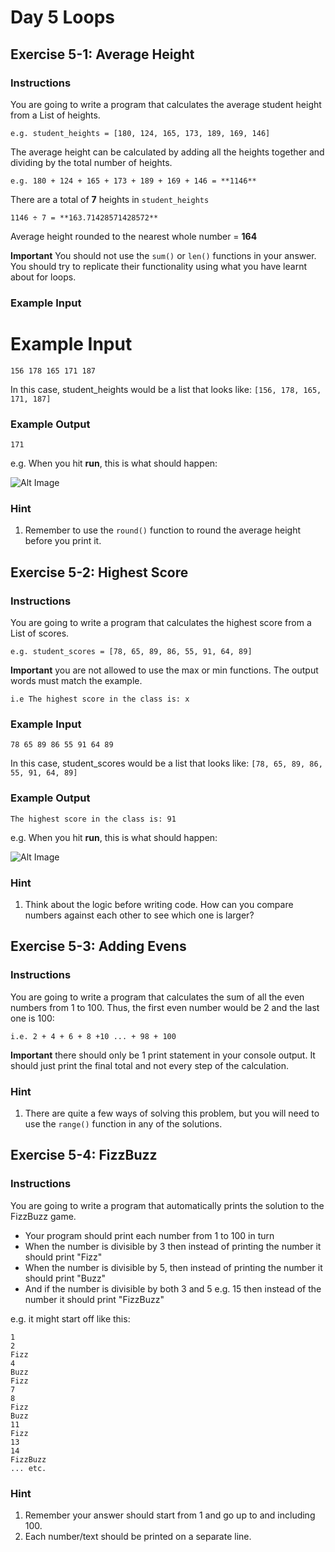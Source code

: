 # Day 5 Loops

## Exercise 5-1: Average Height

### Instructions

You are going to write a program that calculates the average student height from a List of heights.

    e.g. student_heights = [180, 124, 165, 173, 189, 169, 146]

The average height can be calculated by adding all the heights together and dividing by the total number of heights.

    e.g. 180 + 124 + 165 + 173 + 189 + 169 + 146 = **1146**

There are a total of **7** heights in `student_heights`

    1146 ÷ 7 = **163.71428571428572**

Average height rounded to the nearest whole number = **164**

**Important** You should not use the `sum()` or `len()` functions in your answer. You should try to replicate their functionality using what you have learnt about for loops.

### Example Input

# Example Input

    156 178 165 171 187

In this case, student_heights would be a list that looks like: `[156, 178, 165, 171, 187]`

### Example Output

    171

e.g. When you hit **run**, this is what should happen:

![Alt Image](https://cdn.fs.teachablecdn.com/Nzb8hUVsQJ6STAGnvDCP)

### Hint

1. Remember to use the `round()` function to round the average height before you print it.

## Exercise 5-2: Highest Score

### Instructions

You are going to write a program that calculates the highest score from a List of scores.

    e.g. student_scores = [78, 65, 89, 86, 55, 91, 64, 89]

**Important** you are not allowed to use the max or min functions. The output words must match the example.

    i.e The highest score in the class is: x

### Example Input

    78 65 89 86 55 91 64 89

In this case, student_scores would be a list that looks like: `[78, 65, 89, 86, 55, 91, 64, 89]`

### Example Output

    The highest score in the class is: 91

e.g. When you hit **run**, this is what should happen:

![Alt Image](https://cdn.fs.teachablecdn.com/DnSPgYNSTgeHRJ3MinHg)

### Hint

1. Think about the logic before writing code. How can you compare numbers against each other to see which one is larger?

## Exercise 5-3: Adding Evens

### Instructions

You are going to write a program that calculates the sum of all the even numbers from 1 to 100. Thus, the first even number would be 2 and the last one is 100:

    i.e. 2 + 4 + 6 + 8 +10 ... + 98 + 100

**Important** there should only be 1 print statement in your console output. It should just print the final total and not every step of the calculation.

### Hint

1. There are quite a few ways of solving this problem, but you will need to use the `range()` function in any of the solutions.

## Exercise 5-4: FizzBuzz

### Instructions

You are going to write a program that automatically prints the solution to the FizzBuzz game.

- Your program should print each number from 1 to 100 in turn
- When the number is divisible by 3 then instead of printing the number it should print "Fizz"
- When the number is divisible by 5, then instead of printing the number it should print "Buzz"
- And if the number is divisible by both 3 and 5 e.g. 15 then instead of the number it should print "FizzBuzz"

e.g. it might start off like this:

    1
    2
    Fizz
    4
    Buzz
    Fizz
    7
    8
    Fizz
    Buzz
    11
    Fizz
    13
    14
    FizzBuzz
    ... etc.

### Hint

1. Remember your answer should start from 1 and go up to and including 100.
2. Each number/text should be printed on a separate line.
